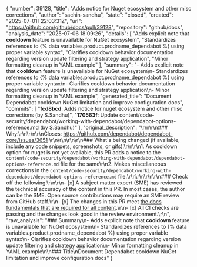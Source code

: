 {
  "number": 39128,
  "title": "Adds notice for Nuget ecosystem and other misc corrections",
  "author": "sachin-sandhu",
  "state": "closed",
  "created": "2025-07-01T22:03:31Z",
  "url": "https://github.com/github/docs/pull/39128",
  "repository": "github/docs",
  "analysis_date": "2025-07-06 18:09:26",
  "details": [
    "Adds explicit note that **cooldown** feature is unavailable for NuGet ecosystem",
    "Standardizes references to {% data variables.product.prodname_dependabot %} using proper variable syntax",
    "Clarifies cooldown behavior documentation regarding version update filtering and strategy application",
    "Minor formatting cleanup in YAML example"
  ],
  "summary": "- Adds explicit note that **cooldown** feature is unavailable for NuGet ecosystem\n- Standardizes references to {% data variables.product.prodname_dependabot %} using proper variable syntax\n- Clarifies cooldown behavior documentation regarding version update filtering and strategy application\n- Minor formatting cleanup in YAML example",
  "generated_title": "Document Dependabot cooldown NuGet limitation and improve configuration docs",
  "commits": [
    "**fcd8bcd**: Adds notice for nuget ecosystem and other misc corrections (by S.Sandhu)",
    "**170563f**: Update content/code-security/dependabot/working-with-dependabot/dependabot-options-reference.md (by S.Sandhu)"
  ],
  "original_description": "<!--\r\nThank you for contributing to this project! You must fill out the information below before we can review this pull request. By explaining why you're making a change (or linking to an issue) and what changes you've made, we can triage your pull request to the best possible team for review.\r\n-->\r\n\r\n### Why:\r\n\r\n<!-- Paste the issue link or number here -->\r\nCloses: https://github.com/dependabot/dependabot-core/issues/3651 \r\n\r\n<!-- If there's an existing issue for your change, please link to it above.\r\nIf there's _not_ an existing issue, please open one first to make it more likely that this update will be accepted: https://github.com/github/docs/issues/new/choose. -->\r\n\r\n### What's being changed (if available, include any code snippets, screenshots, or gifs):\r\n\r\n1. As cooldown option for nuget is not yet available, this PR adds a notice to the `content/code-security/dependabot/working-with-dependabot/dependabot-options-reference.md` file for the same\r\n2. Makes miscellaneous corrections in the `content/code-security/dependabot/working-with-dependabot/dependabot-options-reference.md` file.\r\n\r\n<!-- Let us know what you are changing. Share anything that could provide the most context.\r\nIf you made changes to the `content` directory, a table will populate in a comment below with links to the review and current production articles. -->\r\n\r\n### Check off the following:\r\n\r\n- [x] A subject matter expert (SME) has reviewed the technical accuracy of the content in this PR. In most cases, the author can be the SME. Open source contributions may require an SME review from GitHub staff.\r\n- [x] The changes in this PR meet [the docs fundamentals that are required for all content](http://docs.github.com/en/contributing/writing-for-github-docs/about-githubs-documentation-fundamentals).\r\n- [x] All CI checks are passing and the changes look good in the review environment.\r\n",
  "raw_analysis": "### Summary\n- Adds explicit note that **cooldown** feature is unavailable for NuGet ecosystem\n- Standardizes references to {% data variables.product.prodname_dependabot %} using proper variable syntax\n- Clarifies cooldown behavior documentation regarding version update filtering and strategy application\n- Minor formatting cleanup in YAML example\n\n### Title\nDocument Dependabot cooldown NuGet limitation and improve configuration docs"
}